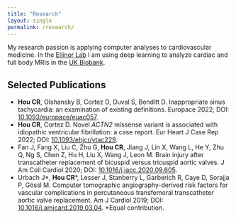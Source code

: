 ```yaml
---
title: "Research"
layout: single
permalink: /research/
---
```


My research passion is applying computer analyses to cardiovascular medicine. In the [Ellinor Lab](https://www.ellinorlab.org/) I am using deep learning to analyze cardiac and full body MRIs in the [UK Biobank](https://www.ukbiobank.ac.uk/). 

##  Selected Publications 

* **Hou CR**, Olshansky B, Cortez D, Duval S, Benditt D. Inappropriate sinus tachycardia: an examination of existing definitions. Europace 2022; DOI: [10.1093/europace/euac057](https://doi.org/10.1093/europace/euac057).
* **Hou CR**, Cortez D. Novel _ACTN2_ missense variant is associated with idiopathic ventricular fibrillation: a case report. Eur Heart J Case Rep 2022; DOI: [10.1093/ehjcr/ytac229](https://doi.org/10.1093/ehjcr/ytac229).
* Fan J, Fang X, Liu C, Zhu G, **Hou CR**, Jiang J, Lin X, Wang L, He Y, Zhu Q, Ng S, Chen Z, Hu H, Liu X, Wang J, Leon M. Brain injury after transcatheter replacement of bicuspid versus tricuspid aortic valves. J Am Coll Cardiol 2020; DOI: [10.1016/j.jacc.2020.09.605](https://doi.org/10.1016/j.jacc.2020.09.605).
* Urbach J\*, **Hou CR**\*, Lesser J, Stanberry L, Garberich R, Caye D, Sorajja P, Gössl M. Computer tomographic angiography-derived risk factors for vascular complications in percutaneous transfemoral transcatheter aortic valve replacement. Am J Cardiol 2019; DOI: [10.1016/j.amjcard.2019.03.04](https://doi.org/10.1016/j.amjcard.2019.03.04). \*Equal contribution.

